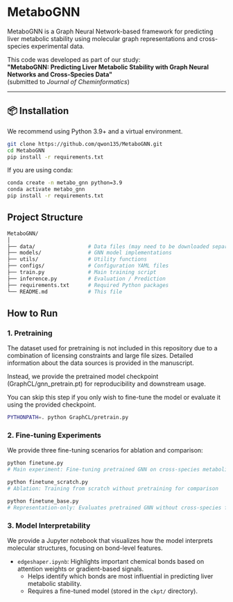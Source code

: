 # MetaboGNN

MetaboGNN is a Graph Neural Network-based framework for predicting liver metabolic stability using molecular graph representations and cross-species experimental data.

This code was developed as part of our study:  
**"MetaboGNN: Predicting Liver Metabolic Stability with Graph Neural Networks and Cross-Species Data"**  
(submitted to *Journal of Cheminformatics*)

---

## 📦 Installation

We recommend using Python 3.9+ and a virtual environment.

```bash
git clone https://github.com/qwon135/MetaboGNN.git
cd MetaboGNN
pip install -r requirements.txt
```
If you are using conda:

```bash
conda create -n metabo_gnn python=3.9
conda activate metabo_gnn
pip install -r requirements.txt
```
## Project Structure

```bash
MetaboGNN/
│
├── data/                 # Data files (may need to be downloaded separately)
├── models/               # GNN model implementations
├── utils/                # Utility functions
├── configs/              # Configuration YAML files
├── train.py              # Main training script
├── inference.py          # Evaluation / Prediction
├── requirements.txt      # Required Python packages
└── README.md             # This file
```

## How to Run
### 1. Pretraining

The dataset used for pretraining is not included in this repository due to a combination of licensing constraints and large file sizes. Detailed information about the data sources is provided in the manuscript.

Instead, we provide the pretrained model checkpoint (GraphCL/gnn_pretrain.pt) for reproducibility and downstream usage.

You can skip this step if you only wish to fine-tune the model or evaluate it using the provided checkpoint.

```bash
PYTHONPATH=. python GraphCL/pretrain.py
```

### 2. Fine-tuning Experiments

We provide three fine-tuning scenarios for ablation and comparison:

```bash
python finetune.py
# Main experiment: Fine-tuning pretrained GNN on cross-species metabolic stability task

python finetune_scratch.py
# Ablation: Training from scratch without pretraining for comparison

python finetune_base.py
# Representation-only: Evaluates pretrained GNN without cross-species fine-tuning
```

### 3. Model Interpretability

We provide a Jupyter notebook that visualizes how the model interprets molecular structures, focusing on bond-level features.

- `edgeshaper.ipynb`: Highlights important chemical bonds based on attention weights or gradient-based signals.
  - Helps identify which bonds are most influential in predicting liver metabolic stability.
  - Requires a fine-tuned model (stored in the `ckpt/` directory).
